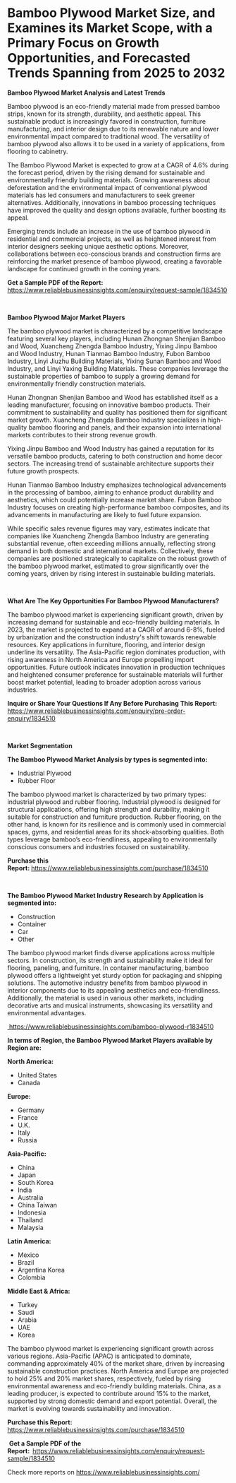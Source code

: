 <p><h1>Bamboo Plywood Market Size, and Examines its Market Scope, with a Primary Focus on Growth Opportunities, and Forecasted Trends Spanning from 2025 to 2032</h1></p><p><strong>Bamboo Plywood Market Analysis and Latest Trends</strong></p>
<p><p>Bamboo plywood is an eco-friendly material made from pressed bamboo strips, known for its strength, durability, and aesthetic appeal. This sustainable product is increasingly favored in construction, furniture manufacturing, and interior design due to its renewable nature and lower environmental impact compared to traditional wood. The versatility of bamboo plywood also allows it to be used in a variety of applications, from flooring to cabinetry.</p><p>The Bamboo Plywood Market is expected to grow at a CAGR of 4.6% during the forecast period, driven by the rising demand for sustainable and environmentally friendly building materials. Growing awareness about deforestation and the environmental impact of conventional plywood materials has led consumers and manufacturers to seek greener alternatives. Additionally, innovations in bamboo processing techniques have improved the quality and design options available, further boosting its appeal.</p><p>Emerging trends include an increase in the use of bamboo plywood in residential and commercial projects, as well as heightened interest from interior designers seeking unique aesthetic options. Moreover, collaborations between eco-conscious brands and construction firms are reinforcing the market presence of bamboo plywood, creating a favorable landscape for continued growth in the coming years.</p></p>
<p><strong>Get a Sample PDF of the Report:&nbsp;</strong> <a href="https://www.reliablebusinessinsights.com/enquiry/request-sample/1834510?utm_campaign=2306&utm_medium=2&utm_source=Github&utm_content=ia&utm_term=02042025&utm_id=bamboo-plywood">https://www.reliablebusinessinsights.com/enquiry/request-sample/1834510</a></p>
<p>&nbsp;</p>
<p><strong>Bamboo Plywood Major Market Players</strong></p>
<p><p>The bamboo plywood market is characterized by a competitive landscape featuring several key players, including Hunan Zhongnan Shenjian Bamboo and Wood, Xuancheng Zhengda Bamboo Industry, Yixing Jinpu Bamboo and Wood Industry, Hunan Tianmao Bamboo Industry, Fubon Bamboo Industry, Linyi Jiuzhu Building Materials, Yixing Sunan Bamboo and Wood Industry, and Linyi Yaxing Building Materials. These companies leverage the sustainable properties of bamboo to supply a growing demand for environmentally friendly construction materials.</p><p>Hunan Zhongnan Shenjian Bamboo and Wood has established itself as a leading manufacturer, focusing on innovative bamboo products. Their commitment to sustainability and quality has positioned them for significant market growth. Xuancheng Zhengda Bamboo Industry specializes in high-quality bamboo flooring and panels, and their expansion into international markets contributes to their strong revenue growth.</p><p>Yixing Jinpu Bamboo and Wood Industry has gained a reputation for its versatile bamboo products, catering to both construction and home decor sectors. The increasing trend of sustainable architecture supports their future growth prospects.</p><p>Hunan Tianmao Bamboo Industry emphasizes technological advancements in the processing of bamboo, aiming to enhance product durability and aesthetics, which could potentially increase market share. Fubon Bamboo Industry focuses on creating high-performance bamboo composites, and its advancements in manufacturing are likely to fuel future expansion.</p><p>While specific sales revenue figures may vary, estimates indicate that companies like Xuancheng Zhengda Bamboo Industry are generating substantial revenue, often exceeding millions annually, reflecting strong demand in both domestic and international markets. Collectively, these companies are positioned strategically to capitalize on the robust growth of the bamboo plywood market, estimated to grow significantly over the coming years, driven by rising interest in sustainable building materials.</p></p>
<p>&nbsp;</p>
<p><strong>What Are The Key Opportunities For Bamboo Plywood Manufacturers?</strong></p>
<p><p>The bamboo plywood market is experiencing significant growth, driven by increasing demand for sustainable and eco-friendly building materials. In 2023, the market is projected to expand at a CAGR of around 6-8%, fueled by urbanization and the construction industry's shift towards renewable resources. Key applications in furniture, flooring, and interior design underline its versatility. The Asia-Pacific region dominates production, with rising awareness in North America and Europe propelling import opportunities. Future outlook indicates innovation in production techniques and heightened consumer preference for sustainable materials will further boost market potential, leading to broader adoption across various industries.</p></p>
<p><strong>Inquire or Share Your Questions If Any Before Purchasing This Report:</strong> <a href="https://www.reliablebusinessinsights.com/enquiry/pre-order-enquiry/1834510?utm_campaign=2306&utm_medium=2&utm_source=Github&utm_content=ia&utm_term=02042025&utm_id=bamboo-plywood">https://www.reliablebusinessinsights.com/enquiry/pre-order-enquiry/1834510</a></p>
<p>&nbsp;</p>
<p><strong>Market Segmentation</strong></p>
<p><strong>The Bamboo Plywood Market Analysis by types is segmented into:</strong></p>
<p><ul><li>Industrial Plywood</li><li>Rubber Floor</li></ul></p>
<p><p>The bamboo plywood market is characterized by two primary types: industrial plywood and rubber flooring. Industrial plywood is designed for structural applications, offering high strength and durability, making it suitable for construction and furniture production. Rubber flooring, on the other hand, is known for its resilience and is commonly used in commercial spaces, gyms, and residential areas for its shock-absorbing qualities. Both types leverage bamboo’s eco-friendliness, appealing to environmentally conscious consumers and industries focused on sustainability.</p></p>
<p><strong>Purchase this Report:&nbsp;</strong><a href="https://www.reliablebusinessinsights.com/purchase/1834510?utm_campaign=2306&utm_medium=2&utm_source=Github&utm_content=ia&utm_term=02042025&utm_id=bamboo-plywood">https://www.reliablebusinessinsights.com/purchase/1834510</a></p>
<p>&nbsp;</p>
<p><strong>The Bamboo Plywood Market Industry Research by Application is segmented into:</strong></p>
<p><ul><li>Construction</li><li>Container</li><li>Car</li><li>Other</li></ul></p>
<p><p>The bamboo plywood market finds diverse applications across multiple sectors. In construction, its strength and sustainability make it ideal for flooring, paneling, and furniture. In container manufacturing, bamboo plywood offers a lightweight yet sturdy option for packaging and shipping solutions. The automotive industry benefits from bamboo plywood in interior components due to its appealing aesthetics and eco-friendliness. Additionally, the material is used in various other markets, including decorative arts and musical instruments, showcasing its versatility and environmental advantages.</p></p>
<p><a href="https://www.reliablebusinessinsights.com/bamboo-plywood-r1834510?utm_campaign=2306&utm_medium=2&utm_source=Github&utm_content=ia&utm_term=02042025&utm_id=bamboo-plywood">&nbsp;https://www.reliablebusinessinsights.com/bamboo-plywood-r1834510</a></p>
<p><strong>In terms of Region, the Bamboo Plywood Market Players available by Region are:</strong></p>
<p>
    <p> <strong> North America: </strong>
        <ul>
            <li>United States</li>
            <li>Canada</li>
        </ul>
        </p> 
    <p> <strong> Europe: </strong>
        <ul>
            <li>Germany</li>
            <li>France</li>
            <li>U.K.</li>
            <li>Italy</li>
            <li>Russia</li>
        </ul>
        </p> 
    <p> <strong> Asia-Pacific: </strong>
        <ul>
            <li>China</li>
            <li>Japan</li>
            <li>South Korea</li>
            <li>India</li>
            <li>Australia</li>
            <li>China Taiwan</li>
            <li>Indonesia</li>
            <li>Thailand</li>
            <li>Malaysia</li>
        </ul>
        </p> 
    <p> <strong> Latin America: </strong>
        <ul>
            <li>Mexico</li>
            <li>Brazil</li>
            <li>Argentina Korea</li>
            <li>Colombia</li>
        </ul>
        </p> 
    <p> <strong> Middle East & Africa: </strong>
        <ul>
            <li>Turkey</li>
            <li>Saudi</li>
            <li>Arabia</li>
            <li>UAE</li>
            <li>Korea</li>
        </ul>
    </p>
    </p>
<p><p>The bamboo plywood market is experiencing significant growth across various regions. Asia-Pacific (APAC) is anticipated to dominate, commanding approximately 40% of the market share, driven by increasing sustainable construction practices. North America and Europe are projected to hold 25% and 20% market shares, respectively, fueled by rising environmental awareness and eco-friendly building materials. China, as a leading producer, is expected to contribute around 15% to the market, supported by strong domestic demand and export potential. Overall, the market is evolving towards sustainability and innovation.</p></p>
<p><strong>Purchase this Report: </strong><a href="https://www.reliablebusinessinsights.com/purchase/1834510?utm_campaign=2306&utm_medium=2&utm_source=Github&utm_content=ia&utm_term=02042025&utm_id=bamboo-plywood">https://www.reliablebusinessinsights.com/purchase/1834510</a></p>
<p>&nbsp;<strong>Get a Sample PDF of the Report:&nbsp;&nbsp;</strong><a href="https://www.reliablebusinessinsights.com/enquiry/request-sample/1834510?utm_campaign=2306&utm_medium=2&utm_source=Github&utm_content=ia&utm_term=02042025&utm_id=bamboo-plywood">https://www.reliablebusinessinsights.com/enquiry/request-sample/1834510</a></p>
<p><strong></strong></p>
<p>Check more reports on <a href="https://www.reliablebusinessinsights.com/?utm_campaign=2306&utm_medium=2&utm_source=Github&utm_content=ia&utm_term=02042025&utm_id=bamboo-plywood">https://www.reliablebusinessinsights.com/</a></p>